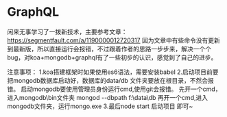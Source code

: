 # GraphQL
闲来无事学习了一拨新技术，主要参考文章： https://segmentfault.com/a/1190000012720317
因为文章中有些命令没有更新到最新版，所以直接运行会报错，不过跟着作者的思路一步步来，解决一个个bug，对koa+mongodb+graphql有了一些初步的认识，感觉到了自己的进步。

注意事项：
1.koa搭建框架时如果使用es6语法，需要安装babel
2.启动项目前要把mongodb数据库启动好，数据库的data/db 文件夹要放在根目录，不然会报错。
  启动mongodb要使用管理员身份运行cmd,使用git会报错。
  先开一个cmd，进入mongodb\bin文件夹 mongod --dbpath f:\data\db
  再开一个cmd,进入mongodb文件夹，运行mongo.exe
3.最后node start 启动项目
  即可~
